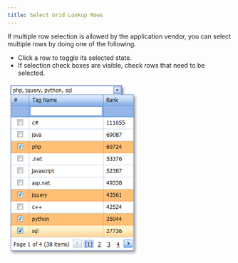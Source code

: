 ```yaml
---
title: Select Grid Lookup Rows
---
```

If multiple row selection is allowed by the application vendor, you can select multiple rows by doing one of the following.
* Click a row to toggle its selected state.
* If selection check boxes are visible, check rows that need to be selected.

![ASPxGridLookup_Selection](../../../images/Img13292.png)
